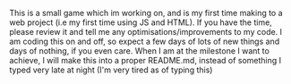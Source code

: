 This is a small game which im working on, and is my first time making to a web project (i.e my first time using JS and HTML). If you have the time, please review it and tell me any optimisations/improvements to my code.
I am coding this on and off, so expect a few days of lots of new things and days of nothing, if you even care.
When I am at the milestone I want to achieve, I will make this into a proper README.md, instead of something I typed very late at night (I'm very tired as of typing this)
